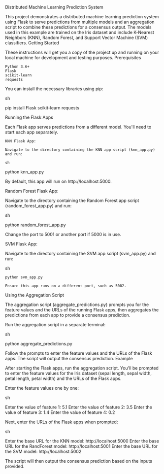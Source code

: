 Distributed Machine Learning Prediction System

This project demonstrates a distributed machine learning prediction system using Flask to serve predictions from multiple models and an aggregation script to combine these predictions for a consensus output. The models used in this example are trained on the Iris dataset and include K-Nearest Neighbors (KNN), Random Forest, and Support Vector Machine (SVM) classifiers.
Getting Started

These instructions will get you a copy of the project up and running on your local machine for development and testing purposes.
Prerequisites

    Python 3.6+
    Flask
    scikit-learn
    requests

You can install the necessary libraries using pip:

sh

pip install Flask scikit-learn requests

Running the Flask Apps

Each Flask app serves predictions from a different model. You'll need to start each app separately.

    KNN Flask App:

    Navigate to the directory containing the KNN app script (knn_app.py) and run:

    sh

python knn_app.py

By default, this app will run on http://localhost:5000.

Random Forest Flask App:

Navigate to the directory containing the Random Forest app script (random_forest_app.py) and run:

sh

python random_forest_app.py

Change the port to 5001 or another port if 5000 is in use.

SVM Flask App:

Navigate to the directory containing the SVM app script (svm_app.py) and run:

sh

    python svm_app.py

    Ensure this app runs on a different port, such as 5002.

Using the Aggregation Script

The aggregation script (aggregate_predictions.py) prompts you for the feature values and the URLs of the running Flask apps, then aggregates the predictions from each app to provide a consensus prediction.

Run the aggregation script in a separate terminal:

sh

python aggregate_predictions.py

Follow the prompts to enter the feature values and the URLs of the Flask apps. The script will output the consensus prediction.
Example

After starting the Flask apps, run the aggregation script. You'll be prompted to enter the feature values for the Iris dataset (sepal length, sepal width, petal length, petal width) and the URLs of the Flask apps.

Enter the feature values one by one:

sh

Enter the value of feature 1: 5.1
Enter the value of feature 2: 3.5
Enter the value of feature 3: 1.4
Enter the value of feature 4: 0.2

Next, enter the URLs of the Flask apps when prompted:

sh

Enter the base URL for the KNN model: http://localhost:5000
Enter the base URL for the RandForest model: http://localhost:5001
Enter the base URL for the SVM model: http://localhost:5002

The script will then output the consensus prediction based on the inputs provided.